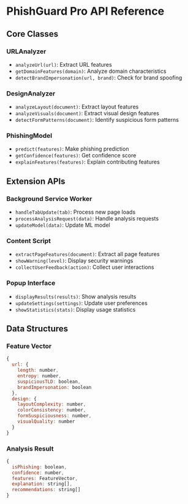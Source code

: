 # PhishGuard Pro API Reference

## Core Classes

### URLAnalyzer
- `analyzeUrl(url)`: Extract URL features
- `getDomainFeatures(domain)`: Analyze domain characteristics
- `detectBrandImpersonation(url, brand)`: Check for brand spoofing

### DesignAnalyzer
- `analyzeLayout(document)`: Extract layout features
- `analyzeVisuals(document)`: Extract visual design features
- `detectFormPatterns(document)`: Identify suspicious form patterns

### PhishingModel
- `predict(features)`: Make phishing prediction
- `getConfidence(features)`: Get confidence score
- `explainFeatures(features)`: Explain contributing features

## Extension APIs

### Background Service Worker
- `handleTabUpdate(tab)`: Process new page loads
- `processAnalysisRequest(data)`: Handle analysis requests
- `updateModel(data)`: Update ML model

### Content Script
- `extractPageFeatures(document)`: Extract all page features
- `showWarning(level)`: Display security warnings
- `collectUserFeedback(action)`: Collect user interactions

### Popup Interface
- `displayResults(results)`: Show analysis results
- `updateSettings(settings)`: Update user preferences
- `showStatistics(stats)`: Display usage statistics

## Data Structures

### Feature Vector
```javascript
{
  url: {
    length: number,
    entropy: number,
    suspiciousTLD: boolean,
    brandImpersonation: boolean
  },
  design: {
    layoutComplexity: number,
    colorConsistency: number,
    formSuspiciousness: number,
    visualQuality: number
  }
}
```

### Analysis Result
```javascript
{
  isPhishing: boolean,
  confidence: number,
  features: FeatureVector,
  explanation: string[],
  recommendations: string[]
}
```
